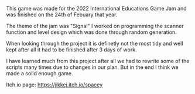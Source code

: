 This game was made for the 2022 International Educations Game Jam and was finished on the 24th of Febuary that year.

The theme of the jam was "Signal" I worked on programming the scanner function and level design which was done through random generation.

When looking through the project it is definetly not
the most tidy and well kept after all it had to be finished after 3 days of work.

I have learned much from this project after all we had to rewrite some of the scripts many times due to changes in our plan. But in the end I think we made a solid enough game.

Itch.io page: https://jikkej.itch.io/spacey
